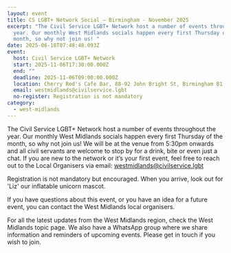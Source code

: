 ```yaml
---
layout: event
title: CS LGBT+ Network Social – Birmingham - November 2025
excerpt: "The Civil Service LGBT+ Network host a number of events throughout the
  year. Our monthly West Midlands socials happen every first Thursday of the
  month, so why not join us! "
date: 2025-06-18T07:48:48.093Z
event:
  host: Civil Service LGBT+ Network
  start: 2025-11-06T17:30:00.000Z
  end: ""
  deadline: 2025-11-06T09:00:00.000Z
  location: Cherry Red's Cafe Bar, 88-92 John Bright St, Birmingham B1 1BN
  email: westmidlands@civilservice.lgbt
  no-register: Registration is not mandatory
category:
  - west-midlands
---
```

The Civil Service LGBT+ Network host a number of events throughout the year. Our monthly West Midlands socials happen every first Thursday of the month, so why not join us! We will be at the venue from 5:30pm onwards and all civil servants are welcome to stop by for a drink, bite or even just a chat. If you are new to the network or it’s your first event, feel free to reach out to the Local Organisers via email: [westmidlands@civilservice.lgbt](mailto:westmidlands@civilservice.lgbt)

Registration is not mandatory but encouraged. When you arrive, look out for 'Liz' our inflatable unicorn mascot.

If you have questions about this event, or you have an idea for a future event, you can contact the West Midlands local organisers.

For all the latest updates from the West Midlands region, check the West Midlands topic page. We also have a WhatsApp group where we share information and reminders of upcoming events. Please get in touch if you wish to join.